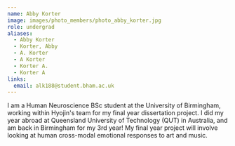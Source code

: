 ```yaml
---
name: Abby Korter
image: images/photo_members/photo_abby_korter.jpg
role: undergrad
aliases:
  - Abby Korter
  - Korter, Abby 
  - A. Korter
  - A Korter
  - Korter A.
  - Korter A  
links:
  email: alk188@student.bham.ac.uk
---
```


I am a Human Neuroscience BSc student at the University of Birmingham, working within Hyojin's team for my final year dissertation project. I did my year abroad at Queensland University of Technology (QUT) in Australia, and am back in Birmingham for my 3rd year! My final year project will involve looking at human cross-modal emotional responses to art and music.
